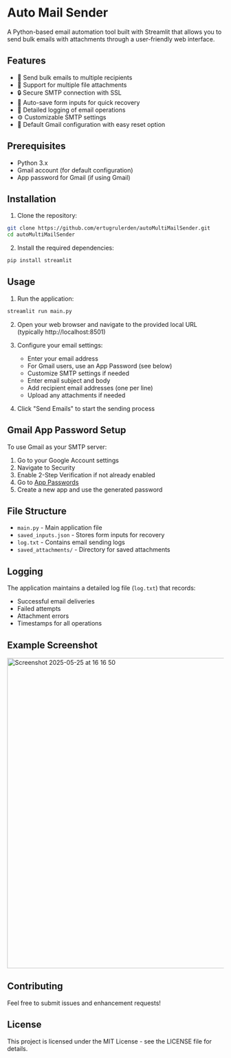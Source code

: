 # Auto Mail Sender

A Python-based email automation tool built with Streamlit that allows you to send bulk emails with attachments through a user-friendly web interface.

## Features

- 📧 Send bulk emails to multiple recipients
- 📎 Support for multiple file attachments
- 🔒 Secure SMTP connection with SSL
- 💾 Auto-save form inputs for quick recovery
- 📝 Detailed logging of email operations
- ⚙️ Customizable SMTP settings
- 🔄 Default Gmail configuration with easy reset option

## Prerequisites

- Python 3.x
- Gmail account (for default configuration)
- App password for Gmail (if using Gmail)

## Installation

1. Clone the repository:
```bash
git clone https://github.com/ertugrulerden/autoMultiMailSender.git
cd autoMultiMailSender
```

2. Install the required dependencies:
```bash
pip install streamlit
```

## Usage

1. Run the application:
```bash
streamlit run main.py
```

2. Open your web browser and navigate to the provided local URL (typically http://localhost:8501)

3. Configure your email settings:
   - Enter your email address
   - For Gmail users, use an App Password (see below)
   - Customize SMTP settings if needed
   - Enter email subject and body
   - Add recipient email addresses (one per line)
   - Upload any attachments if needed

4. Click "Send Emails" to start the sending process

## Gmail App Password Setup

To use Gmail as your SMTP server:

1. Go to your Google Account settings
2. Navigate to Security
3. Enable 2-Step Verification if not already enabled
4. Go to [App Passwords](https://myaccount.google.com/apppasswords)
5. Create a new app and use the generated password

## File Structure

- `main.py` - Main application file
- `saved_inputs.json` - Stores form inputs for recovery
- `log.txt` - Contains email sending logs
- `saved_attachments/` - Directory for saved attachments

## Logging

The application maintains a detailed log file (`log.txt`) that records:
- Successful email deliveries
- Failed attempts
- Attachment errors
- Timestamps for all operations

## Example Screenshot
<img width="720" alt="Screenshot 2025-05-25 at 16 16 50" src="https://github.com/user-attachments/assets/e702ccba-5440-4ff4-822d-1ad7e0044ea9" />

## Contributing

Feel free to submit issues and enhancement requests!

## License

This project is licensed under the MIT License - see the LICENSE file for details. 
